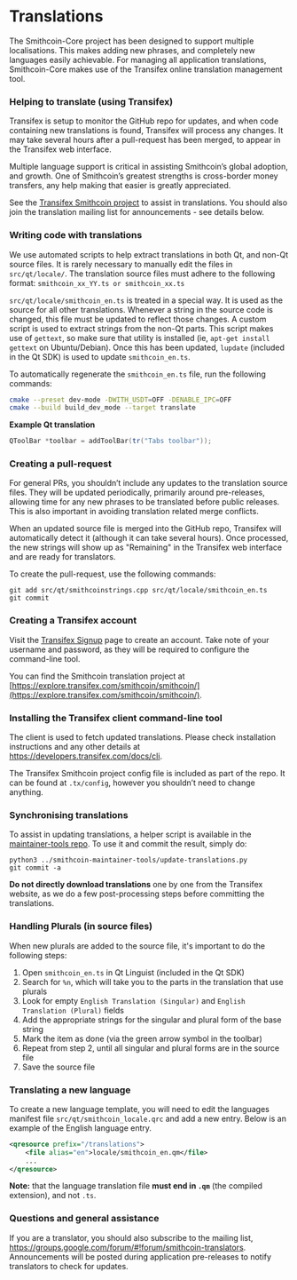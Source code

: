 Translations
============

The Smithcoin-Core project has been designed to support multiple localisations. This makes adding new phrases, and completely new languages easily achievable. For managing all application translations, Smithcoin-Core makes use of the Transifex online translation management tool.

### Helping to translate (using Transifex)
Transifex is setup to monitor the GitHub repo for updates, and when code containing new translations is found, Transifex will process any changes. It may take several hours after a pull-request has been merged, to appear in the Transifex web interface.

Multiple language support is critical in assisting Smithcoin’s global adoption, and growth. One of Smithcoin’s greatest strengths is cross-border money transfers, any help making that easier is greatly appreciated.

See the [Transifex Smithcoin project](https://explore.transifex.com/smithcoin/smithcoin/) to assist in translations. You should also join the translation mailing list for announcements - see details below.

### Writing code with translations
We use automated scripts to help extract translations in both Qt, and non-Qt source files. It is rarely necessary to manually edit the files in `src/qt/locale/`. The translation source files must adhere to the following format:
`smithcoin_xx_YY.ts or smithcoin_xx.ts`

`src/qt/locale/smithcoin_en.ts` is treated in a special way. It is used as the source for all other translations. Whenever a string in the source code is changed, this file must be updated to reflect those changes. A custom script is used to extract strings from the non-Qt parts. This script makes use of `gettext`, so make sure that utility is installed (ie, `apt-get install gettext` on Ubuntu/Debian). Once this has been updated, `lupdate` (included in the Qt SDK) is used to update `smithcoin_en.ts`.

To automatically regenerate the `smithcoin_en.ts` file, run the following commands:
```sh
cmake --preset dev-mode -DWITH_USDT=OFF -DENABLE_IPC=OFF
cmake --build build_dev_mode --target translate
```

**Example Qt translation**
```cpp
QToolBar *toolbar = addToolBar(tr("Tabs toolbar"));
```

### Creating a pull-request
For general PRs, you shouldn’t include any updates to the translation source files. They will be updated periodically, primarily around pre-releases, allowing time for any new phrases to be translated before public releases. This is also important in avoiding translation related merge conflicts.

When an updated source file is merged into the GitHub repo, Transifex will automatically detect it (although it can take several hours). Once processed, the new strings will show up as "Remaining" in the Transifex web interface and are ready for translators.

To create the pull-request, use the following commands:
```
git add src/qt/smithcoinstrings.cpp src/qt/locale/smithcoin_en.ts
git commit
```

### Creating a Transifex account
Visit the [Transifex Signup](https://app.transifex.com/signup/open-source/) page to create an account. Take note of your username and password, as they will be required to configure the command-line tool.

You can find the Smithcoin translation project at [https://explore.transifex.com/smithcoin/smithcoin/](https://explore.transifex.com/smithcoin/smithcoin/).

### Installing the Transifex client command-line tool
The client is used to fetch updated translations. Please check installation instructions and any other details at https://developers.transifex.com/docs/cli.

The Transifex Smithcoin project config file is included as part of the repo. It can be found at `.tx/config`, however you shouldn’t need to change anything.

### Synchronising translations

To assist in updating translations, a helper script is available in the [maintainer-tools repo](https://github.com/smithcoin-core/smithcoin-maintainer-tools). To use it and commit the result, simply do:

```
python3 ../smithcoin-maintainer-tools/update-translations.py
git commit -a
```

**Do not directly download translations** one by one from the Transifex website, as we do a few post-processing steps before committing the translations.

### Handling Plurals (in source files)
When new plurals are added to the source file, it's important to do the following steps:

1. Open `smithcoin_en.ts` in Qt Linguist (included in the Qt SDK)
2. Search for `%n`, which will take you to the parts in the translation that use plurals
3. Look for empty `English Translation (Singular)` and `English Translation (Plural)` fields
4. Add the appropriate strings for the singular and plural form of the base string
5. Mark the item as done (via the green arrow symbol in the toolbar)
6. Repeat from step 2, until all singular and plural forms are in the source file
7. Save the source file

### Translating a new language
To create a new language template, you will need to edit the languages manifest file `src/qt/smithcoin_locale.qrc` and add a new entry. Below is an example of the English language entry.

```xml
<qresource prefix="/translations">
    <file alias="en">locale/smithcoin_en.qm</file>
    ...
</qresource>
```

**Note:** that the language translation file **must end in `.qm`** (the compiled extension), and not `.ts`.

### Questions and general assistance

If you are a translator, you should also subscribe to the mailing list, https://groups.google.com/forum/#!forum/smithcoin-translators. Announcements will be posted during application pre-releases to notify translators to check for updates.
